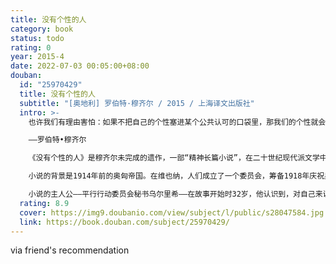```yaml
---
title: 没有个性的人
category: book
status: todo
rating: 0
year: 2015-4
date: 2022-07-03 00:05:00+08:00
douban:
  id: "25970429"
  title: 没有个性的人
  subtitle: "[奥地利] 罗伯特·穆齐尔 / 2015 / 上海译文出版社"
  intro: >-
    也许我们有理由害怕：如果不把自己的个性塞进某个公共认可的口袋里，那我们的个性就会像粉末一样四散而开。

    ——罗伯特•穆齐尔

    《没有个性的人》是穆齐尔未完成的遗作，一部“精神长篇小说”，在二十世纪现代派文学中具有重要地位。一九九九年，应德国贝塔斯曼文学家出版社和慕尼黑文学之家的要求，有作家、评论家和德语语言文学专家各三十三名组成的评委会评出了一份二十世纪最重要的德语长篇小说名单，位居榜首的就是《没有个性的人》。

    小说的背景是1914年前的奥匈帝国。在维也纳，人们成立了一个委员会，筹备1918年庆祝奥皇弗兰茨•约瑟夫在位70周年的活动；在这同一年，德国将庆祝德皇威廉二世在位30周年。所以，人们称奥地利的这个行动为“平行行动”（然而，1918年正好将是这两个王国覆灭的年份，这将一个滑稽荒唐的炸弹放进小说的基底）。

    小说的主人公——平行行动委员会秘书乌尔里希——在故事开始时32岁，他认识到，对自己来说，可能性比中庸的、死板的现实性更重要；他觉得自己是个没有个性的人，因为他不再把人，而是把物质看作现代现实的中心：“今天……已经产生了一个无人的个性的世界，一个无经历者的经历的世界；他看到自己被迫面对时代的种种问题，面对理性和心灵、科学信仰和文化悲观主义之间的种种矛盾。另外，小说还描绘了主人公在平行行动的活动圈里接触到的行动负责人狄奥蒂玛、金融巨头和“大作家”阿恩海姆、年轻时代的朋友瓦尔特和克拉丽瑟、神经错乱的杀人犯莫斯布鲁格尔、同他一起经历乱伦的爱的胞妹阿加特等等。
  rating: 8.9
  cover: https://img9.doubanio.com/view/subject/l/public/s28047584.jpg
  link: https://book.douban.com/subject/25970429/
---
```


via friend's recommendation
